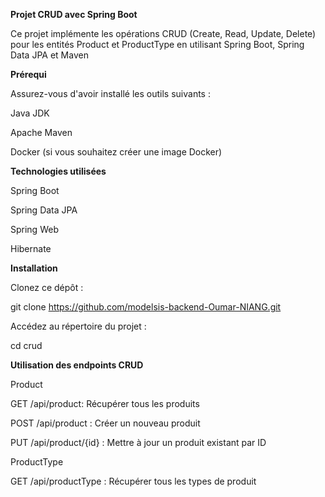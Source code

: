 **Projet CRUD avec Spring Boot**



Ce projet implémente les opérations CRUD (Create, Read, Update, Delete) pour les entités Product et ProductType en utilisant Spring Boot, Spring Data JPA et Maven



**Prérequi** 

Assurez-vous d'avoir installé les outils suivants :


Java JDK

Apache Maven

Docker (si vous souhaitez créer une image Docker)


**Technologies utilisées**


Spring Boot

Spring Data JPA

Spring Web

Hibernate

**Installation**

Clonez ce dépôt :

git clone https://github.com/modelsis-backend-Oumar-NIANG.git

Accédez au répertoire du projet :
 
cd crud

**Utilisation des endpoints CRUD**

Product

GET /api/product: Récupérer tous les produits

POST /api/product : Créer un nouveau produit

PUT /api/product/{id} : Mettre à jour un produit existant par ID

 
ProductType

GET /api/productType : Récupérer tous les types de produit
